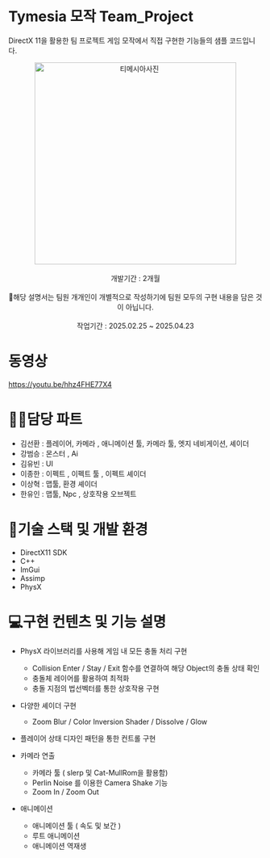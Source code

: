# Tymesia 모작 Team_Project
DirectX 11을 활용한 팀 프로젝트 게임 모작에서 직접 구현한 기능들의 샘플 코드입니다.

<div align="center">
  <img width="400" alt="티메시아사진" src="https://github.com/user-attachments/assets/df90f11b-ba83-4e05-89e8-303e8f67f96d" /> <br><br>
  개발기간 : 2개월 <br><br>
  📌해당 설명서는 팀원 개개인이 개별적으로 작성하기에 팀원 모두의 구현 내용을 담은 것이 아닙니다. <br><br>
    작업기간 :  2025.02.25 ~ 2025.04.23
</div>

# 동영상
https://youtu.be/hhz4FHE77X4

# 👩‍💻담당 파트
- 김선환 : 플레이어, 카메라 , 애니메이션 툴, 카메라 툴, 엣지 네비게이션, 셰이더
- 강범승 : 몬스터 , Ai
- 김유빈 : UI 
- 이종한 : 이펙트 , 이펙트 툴 , 이펙트 셰이더 
- 이상혁 : 맵툴, 환경 셰이더 
- 한유인 : 맵툴, Npc , 상호작용 오브젝트


# 📖기술 스택 및 개발 환경
- DirectX11 SDK
- C++
- ImGui
- Assimp
- PhysX

# 💻구현 컨텐츠 및 기능 설명 
- PhysX 라이브러리를 사용해 게임 내 모든 충돌 처리 구현
  - Collision Enter / Stay / Exit 함수를 연결하여 해당 Object의 충돌 상태 확인
  - 충돌체 레이어를 활용하여 최적화
  - 충돌 지점의 법선벡터를 통한 상호작용 구현

- 다양한 셰이더 구현
  - Zoom Blur / Color Inversion Shader / Dissolve / Glow

- 플레이어 상태 디자인 패턴을 통한 컨트롤 구현

- 카메라 연출
  - 카메라 툴 ( slerp 및 Cat-MullRom을 활용함) 
  - Perlin Noise 를 이용한 Camera Shake 기능
  - Zoom In / Zoom Out
 
- 애니메이션
   - 애니메이션 툴 ( 속도 및 보간 )
   - 루트 애니메이션
   - 애니메이션 역재생 

